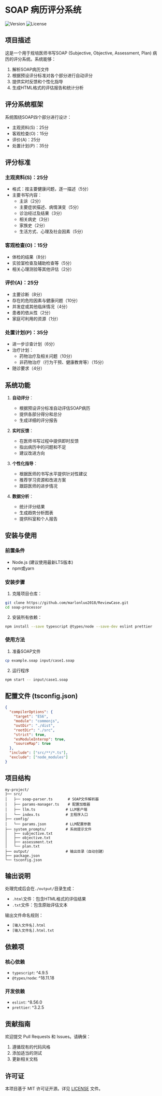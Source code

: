 # SOAP 病历评分系统

![Version](https://img.shields.io/badge/version-1.0.0-blue)
![License](https://img.shields.io/badge/license-MIT-green)

## 项目描述

这是一个用于规培医师书写SOAP (Subjective, Objective, Assessment, Plan) 病历的评分系统。系统能够：

1. 解析SOAP病历文件
2. 根据预设评分标准对各个部分进行自动评分
3. 提供实时反馈和个性化指导
4. 生成HTML格式的评估报告和统计分析

## 评分系统框架

系统围绕SOAP四个部分进行设计：

- 主观资料(S)：25分
- 客观检查(O)：15分
- 评价(A)：25分
- 处置计划(P)：35分

## 评分标准

### 主观资料(S)：25分

- 格式：按主要健康问题，逐一描述（5分）
- 主要书写内容：
  - 主诉（2分）
  - 主要症状描述、病情演变（5分）
  - 诊治经过及结果（3分）
  - 相关病史（3分）
  - 家族史（2分）
  - 生活方式、心理及社会因素（5分）

### 客观检查(O)：15分

- 体检的结果（8分）
- 实验室检查及辅助检查等（5分）
- 相关心理测验等其他评估（2分）

### 评价(A)：25分

- 主要诊断（8分）
- 存在的危险因素与健康问题（10分）
- 并发症或其他临床情况（4分）
- 患者的依从性（2分）
- 家庭可利用的资源（1分）

### 处置计划(P)：35分

- 进一步诊查计划（6分）
- 治疗计划：
  - 药物治疗及相关问题（10分）
  - 非药物治疗（行为干预、健康教育等）（15分）
- 随诊要求（4分）

## 系统功能

1. **自动评分**：

   - 根据预设评分标准自动评估SOAP病历
   - 提供各部分得分和总分
   - 生成详细的评分报告

2. **实时反馈**：

   - 在医师书写过程中提供即时反馈
   - 指出病历中的问题和不足
   - 建议改进方向

3. **个性化指导**：

   - 根据医师的书写水平提供针对性建议
   - 推荐学习资源和改进方案
   - 跟踪医师的进步情况

4. **数据分析**：
   - 统计评分结果
   - 生成趋势分析图表
   - 提供科室和个人报告

## 安装与使用

### 前置条件

- Node.js (建议使用最新LTS版本)
- npm或yarn

### 安装步骤

1. 克隆项目仓库：

```bash
git clone https://github.com/marlonluo2018/ReviewCase.git
cd soap-processor
```

2. 安装所有依赖：

```bash
npm install --save typescript @types/node --save-dev eslint prettier
```

### 使用方法

1. 准备SOAP文件

```bash
cp example.soap input/case1.soap
```

2. 运行程序

```bash
npm start -- input/case1.soap
```

## 配置文件 (tsconfig.json)

```json
{
  "compilerOptions": {
    "target": "ES6",
    "module": "commonjs",
    "outDir": "./dist",
    "rootDir": "./src",
    "strict": true,
    "esModuleInterop": true,
    "sourceMap": true
  },
  "include": ["src/**/*.ts"],
  "exclude": ["node_modules"]
}
```

## 项目结构

```
my-project/
├── src/
│   ├── soap-parser.ts       # SOAP文件解析器
│   ├── params-manager.ts    # 配置加载器
│   ├── llm.ts              # LLM客户端
│   └── index.ts            # 主程序入口
├── config/
│   └── params.json         # LLM配置参数
├── system_prompts/         # 系统提示文件
│   ├── subjective.txt
│   ├── objective.txt
│   ├── assessment.txt
│   └── plan.txt
├── output/                 # 输出目录（自动创建）
├── package.json
└── tsconfig.json
```

## 输出说明

处理完成后会在`./output/`目录生成：

- `.html`文件：包含HTML格式的评估结果
- `.txt`文件：包含原始评估文本

输出文件命名规则：

- `[输入文件名].html`
- `[输入文件名].html.txt`

## 依赖项

### 核心依赖

- `typescript`: ^4.9.5
- `@types/node`: ^18.11.18

### 开发依赖

- `eslint`: ^8.56.0
- `prettier`: ^3.2.5

## 贡献指南

欢迎提交 Pull Requests 和 Issues。请确保：

1. 遵循现有的代码风格
2. 添加适当的测试
3. 更新相关文档

## 许可证

本项目基于 MIT 许可证开源。详见 [LICENSE](LICENSE) 文件。
